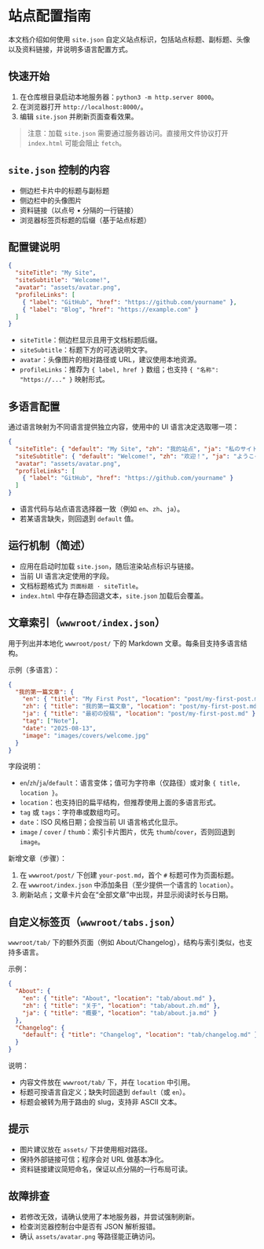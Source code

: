 # 站点配置指南

本文档介绍如何使用 `site.json` 自定义站点标识，包括站点标题、副标题、头像以及资料链接，并说明多语言配置方式。

## 快速开始

1. 在仓库根目录启动本地服务器：`python3 -m http.server 8000`。
2. 在浏览器打开 `http://localhost:8000/`。
3. 编辑 `site.json` 并刷新页面查看效果。

> 注意：加载 `site.json` 需要通过服务器访问。直接用文件协议打开 `index.html` 可能会阻止 `fetch`。

## `site.json` 控制的内容

- 侧边栏卡片中的标题与副标题
- 侧边栏中的头像图片
- 资料链接（以点号 • 分隔的一行链接）
- 浏览器标签页标题的后缀（基于站点标题）

## 配置键说明

```json
{
  "siteTitle": "My Site",
  "siteSubtitle": "Welcome!",
  "avatar": "assets/avatar.png",
  "profileLinks": [
    { "label": "GitHub", "href": "https://github.com/yourname" },
    { "label": "Blog", "href": "https://example.com" }
  ]
}
```

- `siteTitle`：侧边栏显示且用于文档标题后缀。
- `siteSubtitle`：标题下方的可选说明文字。
- `avatar`：头像图片的相对路径或 URL，建议使用本地资源。
- `profileLinks`：推荐为 `{ label, href }` 数组；也支持 `{ "名称": "https://..." }` 映射形式。

## 多语言配置

通过语言映射为不同语言提供独立内容，使用中的 UI 语言决定选取哪一项：

```json
{
  "siteTitle": { "default": "My Site", "zh": "我的站点", "ja": "私のサイト" },
  "siteSubtitle": { "default": "Welcome!", "zh": "欢迎！", "ja": "ようこそ！" },
  "avatar": "assets/avatar.png",
  "profileLinks": [
    { "label": "GitHub", "href": "https://github.com/yourname" }
  ]
}
```

- 语言代码与站点语言选择器一致（例如 `en`、`zh`、`ja`）。
- 若某语言缺失，则回退到 `default` 值。

## 运行机制（简述）

- 应用在启动时加载 `site.json`，随后渲染站点标识与链接。
- 当前 UI 语言决定使用的字段。
- 文档标题格式为 `页面标题 · siteTitle`。
- `index.html` 中存在静态回退文本，`site.json` 加载后会覆盖。

## 文章索引（`wwwroot/index.json`）

用于列出并本地化 `wwwroot/post/` 下的 Markdown 文章。每条目支持多语言结构。

示例（多语言）：

```json
{
  "我的第一篇文章": {
    "en": { "title": "My First Post", "location": "post/my-first-post.md" },
    "zh": { "title": "我的第一篇文章", "location": "post/my-first-post.md" },
    "ja": { "title": "最初の投稿", "location": "post/my-first-post.md" },
    "tag": ["Note"],
    "date": "2025-08-13",
    "image": "images/covers/welcome.jpg"
  }
}
```

字段说明：
- `en`/`zh`/`ja`/`default`：语言变体；值可为字符串（仅路径）或对象 `{ title, location }`。
- `location`：也支持旧的扁平结构，但推荐使用上面的多语言形式。
- `tag` 或 `tags`：字符串或数组均可。
- `date`：ISO 风格日期；会按当前 UI 语言格式化显示。
- `image` / `cover` / `thumb`：索引卡片图片，优先 `thumb`/`cover`，否则回退到 `image`。

新增文章（步骤）：
1. 在 `wwwroot/post/` 下创建 `your-post.md`，首个 `#` 标题可作为页面标题。
2. 在 `wwwroot/index.json` 中添加条目（至少提供一个语言的 `location`）。
3. 刷新站点；文章卡片会在“全部文章”中出现，并显示阅读时长与日期。

## 自定义标签页（`wwwroot/tabs.json`）

`wwwroot/tab/` 下的额外页面（例如 About/Changelog），结构与索引类似，也支持多语言。

示例：

```json
{
  "About": {
    "en": { "title": "About", "location": "tab/about.md" },
    "zh": { "title": "关于", "location": "tab/about.zh.md" },
    "ja": { "title": "概要", "location": "tab/about.ja.md" }
  },
  "Changelog": {
    "default": { "title": "Changelog", "location": "tab/changelog.md" }
  }
}
```

说明：
- 内容文件放在 `wwwroot/tab/` 下，并在 `location` 中引用。
- 标题可按语言自定义；缺失时回退到 `default`（或 `en`）。
- 标题会被转为用于路由的 slug，支持非 ASCII 文本。

## 提示

- 图片建议放在 `assets/` 下并使用相对路径。
- 保持外部链接可信；程序会对 URL 做基本净化。
- 资料链接建议简短命名，保证以点分隔的一行布局可读。

## 故障排查

- 若修改无效，请确认使用了本地服务器，并尝试强制刷新。
- 检查浏览器控制台中是否有 JSON 解析报错。
- 确认 `assets/avatar.png` 等路径能正确访问。
